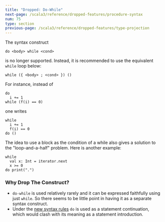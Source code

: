 ```yaml
---
title: "Dropped: Do-While"
next-page: /scala3/reference/dropped-features/procedure-syntax
num: 75
type: section
previous-page: /scala3/reference/dropped-features/type-projection
---
```


<!-- THIS FILE HAS BEEN GENERATED BY SCALADOC PREPROCESSOR. NOTE THAT ANY CHANGES TO THIS FILE CAN BE OVERRIDEN IN THE FUTURE -->

The syntax construct

<div class="snippet" ><div class="buttons"></div><pre><code class="language-scala"><span id="0" class="" >do &lt;body&gt; while &lt;cond&gt;
</span></code></pre></div>

is no longer supported. Instead, it is recommended to use the equivalent `while` loop
below:

<div class="snippet" ><div class="buttons"></div><pre><code class="language-scala"><span id="0" class="" >while ({ &lt;body&gt; ; &lt;cond&gt; }) ()
</span></code></pre></div>

For instance, instead of

<div class="snippet" ><div class="buttons"></div><pre><code class="language-scala"><span id="0" class="" >do
</span><span id="1" class="" >  i += 1
</span><span id="2" class="" >while (f(i) == 0)
</span></code></pre></div>

one writes

<div class="snippet" ><div class="buttons"></div><pre><code class="language-scala"><span id="0" class="" >while
</span><span id="1" class="" >  i += 1
</span><span id="2" class="" >  f(i) == 0
</span><span id="3" class="" >do ()
</span></code></pre></div>

The idea to use a block as the condition of a while also gives a solution
to the "loop-and-a-half" problem. Here is another example:

<div class="snippet" ><div class="buttons"></div><pre><code class="language-scala"><span id="0" class="" >while
</span><span id="1" class="" >  val x: Int = iterator.next
</span><span id="2" class="" >  x &gt;= 0
</span><span id="3" class="" >do print(&quot;.&quot;)
</span></code></pre></div>

### Why Drop The Construct?

- `do-while` is used relatively rarely and it can be expressed faithfully using just `while`. So there seems to be little point in having it as a separate syntax construct.
- Under the [new syntax rules](../other-new-features/control-syntax.html) `do` is used as a statement continuation, which would clash with its meaning as a statement introduction.

